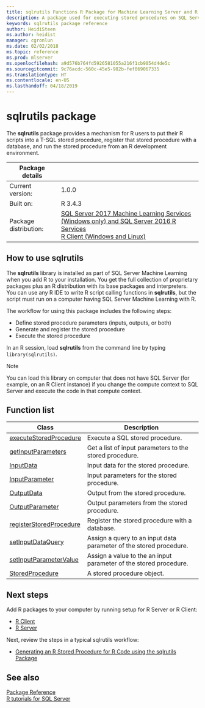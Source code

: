 ```yaml
---
title: sqlrutils Functions R Package for Machine Learning Server and R Server
description: A package used for executing stored procedures on SQL Server from R script.
keywords: sqlrutils package reference
author: HeidiSteen
ms.author: heidist
manager: cgronlun
ms.date: 02/02/2018
ms.topic: reference
ms.prod: mlserver
ms.openlocfilehash: a9d576b764fd5926581055a216f1cb9054d4de5c
ms.sourcegitcommit: 9c76acdc-560c-45e5-982b-fef069067335
ms.translationtype: HT
ms.contentlocale: en-US
ms.lasthandoff: 04/18/2019
---
```

# <a name="sqlrutils-package"></a>sqlrutils package

The **sqlrutils** package provides a mechanism for R users to put their R scripts into a T-SQL stored procedure, register that stored procedure with a database, and run the stored procedure from an R development environment.

| Package details | |
|--------|-|
| Current version: |  1.0.0 |
| Built on: | R 3.4.3 |
| Package distribution: | [SQL Server 2017 Machine Learning Services (Windows only) and SQL Server 2016 R Services ](https://docs.microsoft.com/sql/advanced-analytics/getting-started-with-machine-learning-services)<br/>[R Client (Windows and Linux)](../../r-client/what-is-microsoft-r-client.md) |


## <a name="how-to-use-sqlrutils"></a>How to use sqlrutils

The **sqlrutils** library is installed as part of SQL Server Machine Learning when you add R to your installation. You get the full collection of proprietary packages plus an R distribution with its base packages and interpreters. You can use any R IDE to write R script calling functions in **sqlrutils**, but the script must run on a computer having SQL Server Machine Learning with R.

The workflow for using this package includes the following steps:

+ Define stored procedure parameters (inputs, outputs, or both) 
+ Generate and register the stored procedure    
+ Execute the stored procedure  

In an R session, load **sqlrutils** from the command line by typing `library(sqlrutils)`.

> [!Note]
> You can load this library on computer that does not have SQL Server (for example, on an R Client instance) if you change the compute context to SQL Server and execute the code in that compute context.

## <a name="function-list"></a>Function list

|Class | Description |
|------|-------------|
|[executeStoredProcedure](executestoredprocedure.md)| Execute a SQL stored procedure.|
|[getInputParameters](getinputparameters.md)| Get a list of input parameters to the stored procedure.| 
|[InputData](inputdata.md)| Input data for the stored procedure. | 
|[InputParameter](inputparameter.md)| Input parameters for the stored procedure.| 
|[OutputData](outputdata.md)| Output from the stored procedure.| 
|[OutputParameter](outputparameter.md) | Output parameters from the stored procedure.|
|[registerStoredProcedure](registerstoredprocedure.md) | Register the stored procedure with a database.|
|[setInputDataQuery](../olapr/query.md)| Assign a query to an input data parameter of the stored procedure.| 
|[setInputParameterValue](setinputparametervalue.md)| Assign a value to the an input parameter of the stored procedure.| 
|[StoredProcedure](storedprocedure.md)| A stored procedure object.|

## <a name="next-steps"></a>Next steps

Add R packages to your computer by running setup for R Server or R Client: 

+ [R Client](../../r-client/what-is-microsoft-r-client.md) 
+ [R Server](../../what-is-microsoft-r-server.md)

Next, review the steps in a typical sqlrutils workflow:

+ [Generating an R Stored Procedure for R Code using the sqlrutils Package](https://docs.microsoft.com/sql/advanced-analytics/r/generating-an-r-stored-procedure-for-r-code-using-the-sqlrutils-package)  

## <a name="see-also"></a>See also

 [Package Reference](../introducing-r-server-r-package-reference.md)    
 [R tutorials for SQL Server](https://docs.microsoft.com/sql/advanced-analytics/tutorials/sql-server-r-tutorials) 
